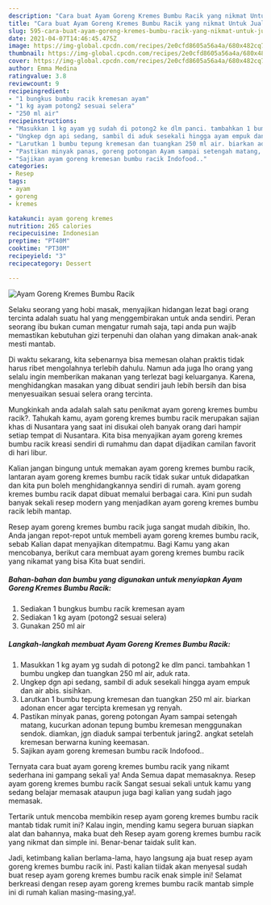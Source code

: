 ```yaml
---
description: "Cara buat Ayam Goreng Kremes Bumbu Racik yang nikmat Untuk Jualan"
title: "Cara buat Ayam Goreng Kremes Bumbu Racik yang nikmat Untuk Jualan"
slug: 595-cara-buat-ayam-goreng-kremes-bumbu-racik-yang-nikmat-untuk-jualan
date: 2021-04-07T14:46:45.475Z
image: https://img-global.cpcdn.com/recipes/2e0cfd8605a56a4a/680x482cq70/ayam-goreng-kremes-bumbu-racik-foto-resep-utama.jpg
thumbnail: https://img-global.cpcdn.com/recipes/2e0cfd8605a56a4a/680x482cq70/ayam-goreng-kremes-bumbu-racik-foto-resep-utama.jpg
cover: https://img-global.cpcdn.com/recipes/2e0cfd8605a56a4a/680x482cq70/ayam-goreng-kremes-bumbu-racik-foto-resep-utama.jpg
author: Emma Medina
ratingvalue: 3.8
reviewcount: 9
recipeingredient:
- "1 bungkus bumbu racik kremesan ayam"
- "1 kg ayam potong2 sesuai selera"
- "250 ml air"
recipeinstructions:
- "Masukkan 1 kg ayam yg sudah di potong2 ke dlm panci. tambahkan 1 bumbu ungkep dan tuangkan 250 ml air, aduk rata."
- "Ungkep dgn api sedang, sambil di aduk sesekali hingga ayam empuk dan air abis. sisihkan."
- "Larutkan 1 bumbu tepung kremesan dan tuangkan 250 ml air. biarkan adonan encer agar tercipta kremesan yg renyah."
- "Pastikan minyak panas, goreng potongan Ayam sampai setengah matang, kucurkan adonan tepung bumbu kremesan menggunakan sendok. diamkan, jgn diaduk sampai terbentuk jaring2. angkat setelah kremesan berwarna kuning keemasan."
- "Sajikan ayam goreng kremesan bumbu racik Indofood.."
categories:
- Resep
tags:
- ayam
- goreng
- kremes

katakunci: ayam goreng kremes 
nutrition: 265 calories
recipecuisine: Indonesian
preptime: "PT40M"
cooktime: "PT30M"
recipeyield: "3"
recipecategory: Dessert

---
```



![Ayam Goreng Kremes Bumbu Racik](https://img-global.cpcdn.com/recipes/2e0cfd8605a56a4a/680x482cq70/ayam-goreng-kremes-bumbu-racik-foto-resep-utama.jpg)

Selaku seorang yang hobi masak, menyajikan hidangan lezat bagi orang tercinta adalah suatu hal yang menggembirakan untuk anda sendiri. Peran seorang ibu bukan cuman mengatur rumah saja, tapi anda pun wajib memastikan kebutuhan gizi terpenuhi dan olahan yang dimakan anak-anak mesti mantab.

Di waktu  sekarang, kita sebenarnya bisa memesan olahan praktis tidak harus ribet mengolahnya terlebih dahulu. Namun ada juga lho orang yang selalu ingin memberikan makanan yang terlezat bagi keluarganya. Karena, menghidangkan masakan yang dibuat sendiri jauh lebih bersih dan bisa menyesuaikan sesuai selera orang tercinta. 



Mungkinkah anda adalah salah satu penikmat ayam goreng kremes bumbu racik?. Tahukah kamu, ayam goreng kremes bumbu racik merupakan sajian khas di Nusantara yang saat ini disukai oleh banyak orang dari hampir setiap tempat di Nusantara. Kita bisa menyajikan ayam goreng kremes bumbu racik kreasi sendiri di rumahmu dan dapat dijadikan camilan favorit di hari libur.

Kalian jangan bingung untuk memakan ayam goreng kremes bumbu racik, lantaran ayam goreng kremes bumbu racik tidak sukar untuk didapatkan dan kita pun boleh menghidangkannya sendiri di rumah. ayam goreng kremes bumbu racik dapat dibuat memalui berbagai cara. Kini pun sudah banyak sekali resep modern yang menjadikan ayam goreng kremes bumbu racik lebih mantap.

Resep ayam goreng kremes bumbu racik juga sangat mudah dibikin, lho. Anda jangan repot-repot untuk membeli ayam goreng kremes bumbu racik, sebab Kalian dapat menyajikan ditempatmu. Bagi Kamu yang akan mencobanya, berikut cara membuat ayam goreng kremes bumbu racik yang nikamat yang bisa Kita buat sendiri.

<!--inarticleads1-->

##### Bahan-bahan dan bumbu yang digunakan untuk menyiapkan Ayam Goreng Kremes Bumbu Racik:

1. Sediakan 1 bungkus bumbu racik kremesan ayam
1. Sediakan 1 kg ayam (potong2 sesuai selera)
1. Gunakan 250 ml air




<!--inarticleads2-->

##### Langkah-langkah membuat Ayam Goreng Kremes Bumbu Racik:

1. Masukkan 1 kg ayam yg sudah di potong2 ke dlm panci. tambahkan 1 bumbu ungkep dan tuangkan 250 ml air, aduk rata.
1. Ungkep dgn api sedang, sambil di aduk sesekali hingga ayam empuk dan air abis. sisihkan.
1. Larutkan 1 bumbu tepung kremesan dan tuangkan 250 ml air. biarkan adonan encer agar tercipta kremesan yg renyah.
1. Pastikan minyak panas, goreng potongan Ayam sampai setengah matang, kucurkan adonan tepung bumbu kremesan menggunakan sendok. diamkan, jgn diaduk sampai terbentuk jaring2. angkat setelah kremesan berwarna kuning keemasan.
1. Sajikan ayam goreng kremesan bumbu racik Indofood..




Ternyata cara buat ayam goreng kremes bumbu racik yang nikamt sederhana ini gampang sekali ya! Anda Semua dapat memasaknya. Resep ayam goreng kremes bumbu racik Sangat sesuai sekali untuk kamu yang sedang belajar memasak ataupun juga bagi kalian yang sudah jago memasak.

Tertarik untuk mencoba membikin resep ayam goreng kremes bumbu racik mantab tidak rumit ini? Kalau ingin, mending kamu segera buruan siapkan alat dan bahannya, maka buat deh Resep ayam goreng kremes bumbu racik yang nikmat dan simple ini. Benar-benar taidak sulit kan. 

Jadi, ketimbang kalian berlama-lama, hayo langsung aja buat resep ayam goreng kremes bumbu racik ini. Pasti kalian tiidak akan menyesal sudah buat resep ayam goreng kremes bumbu racik enak simple ini! Selamat berkreasi dengan resep ayam goreng kremes bumbu racik mantab simple ini di rumah kalian masing-masing,ya!.

